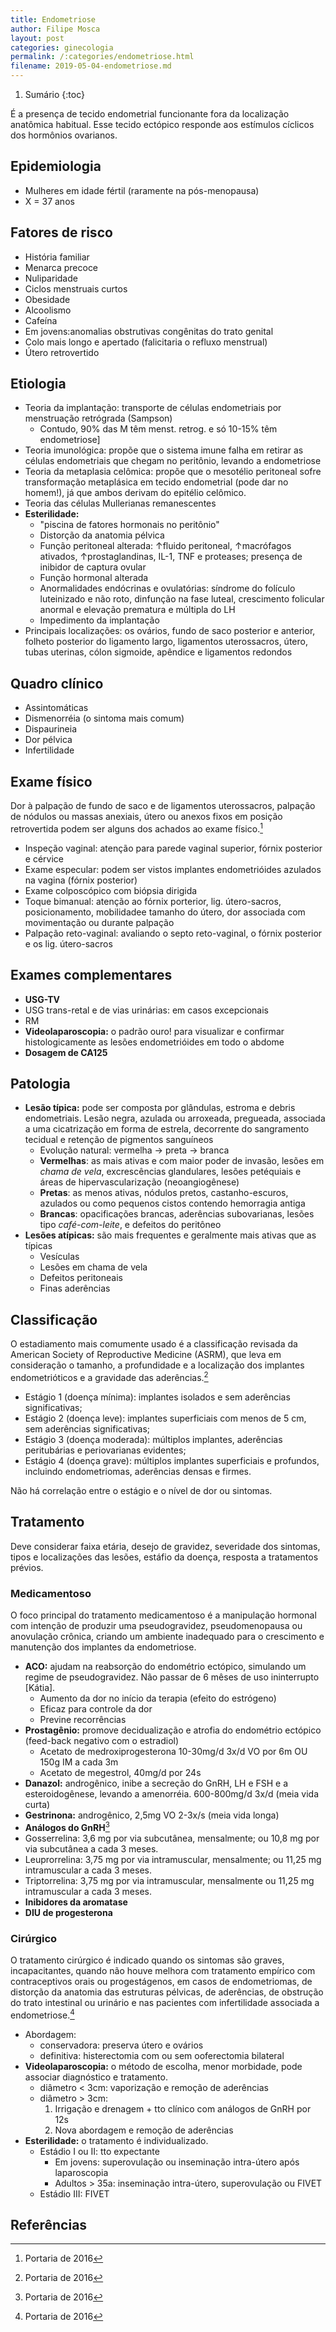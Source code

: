 ```yaml
---
title: Endometriose
author: Filipe Mosca
layout: post
categories: ginecologia
permalink: /:categories/endometriose.html
filename: 2019-05-04-endometriose.md
---
```


1. Sumário
{:toc}

É a presença de tecido endometrial funcionante fora da localização anatômica habitual. Esse tecido ectópico responde aos estímulos cíclicos dos hormônios ovarianos.

## Epidemiologia
- Mulheres em idade fértil (raramente na pós-menopausa)
- X = 37 anos

## Fatores de risco
- História familiar
- Menarca precoce
- Nuliparidade
- Ciclos menstruais curtos
- Obesidade
- Alcoolismo
- Cafeína
- Em jovens:anomalias obstrutivas congênitas do trato genital
- Colo mais longo e apertado (falicitaria o refluxo menstrual)
- Útero retrovertido

## Etiologia
- Teoria da implantação: transporte de células endometriais por menstruação retrógrada (Sampson)
  - Contudo, 90% das M têm menst. retrog. e só 10-15% têm endometriose]
- Teoria imunológica: propõe que o sistema imune falha em retirar as células endometriais que chegam no peritônio, levando a endometriose
- Teoria da metaplasia celômica: propõe que o mesotélio peritoneal sofre transformação metaplásica em tecido endometrial (pode dar no homem!), já que ambos derivam do epitélio celômico.
- Teoria das células Mullerianas remanescentes
- __Esterilidade:__
  - "piscina de fatores hormonais no peritônio"
  - Distorção da anatomia pélvica
  - Função peritoneal alterada: ↑fluido peritoneal, ↑macrófagos ativados, ↑prostaglandinas, IL-1, TNF e proteases; presença de inibidor de captura ovular
  - Função hormonal alterada
  - Anormalidades endócrinas e ovulatórias: síndrome do folículo luteinizado e não roto, dinfunção na fase luteal, crescimento folicular anormal e elevação prematura e múltipla do LH
  - Impedimento da implantação
- Principais localizações: os ovários, fundo de saco posterior e anterior, folheto posterior do ligamento largo, ligamentos uterossacros, útero, tubas uterinas, cólon sigmoide, apêndice e ligamentos redondos

## Quadro clínico
- Assintomáticas
- Dismenorréia (o sintoma mais comum)
- Dispaurineia
- Dor pélvica
- Infertilidade

## Exame físico
Dor à palpação de fundo de saco e de ligamentos uterossacros, palpação de nódulos ou
massas anexiais, útero ou anexos fixos em posição retrovertida podem ser alguns dos achados ao exame
físico.[^portaria]

- Inspeção vaginal: atenção para parede vaginal superior, fórnix posterior e cérvice
- Exame especular: podem ser vistos implantes endometrióides azulados na vagina (fórnix posterior)
- Exame colposcópico com biópsia dirigida
- Toque bimanual: atenção ao fórnix porterior, lig. útero-sacros, posicionamento, mobilidadee tamanho do útero, dor associada com movimentação ou durante palpação
- Palpação reto-vaginal: avaliando o septo reto-vaginal, o fórnix posterior e os lig. útero-sacros

## Exames complementares
- __USG-TV__
- USG trans-retal e de vias urinárias: em casos excepcionais
- RM
- __Videolaparoscopia:__ o padrão ouro! para visualizar e confirmar histologicamente as lesões endometrióides em todo o abdome
- __Dosagem de CA125__

## Patologia
- __Lesão típica:__ pode ser composta por glândulas, estroma e debris endometriais. Lesão negra, azulada ou arroxeada, pregueada, associada a uma cicatrização em forma de estrela, decorrente do sangramento tecidual e retenção de pigmentos sanguíneos
  - Evolução natural: vermelha → preta → branca
  - __Vermelhas__: as mais ativas e com maior poder de invasão, lesões em _chama de vela_, excrescências glandulares, lesões petéquiais e áreas de hipervascularização (neoangiogênese)
  - __Pretas__: as menos ativas, nódulos pretos, castanho-escuros, azulados ou como pequenos cistos contendo hemorragia antiga
  - __Brancas__: opacificações brancas, aderências subovarianas, lesões tipo _café-com-leite_, e defeitos do peritôneo
- __Lesões atípicas:__ são mais frequentes e geralmente mais ativas que as típicas
  - Vesículas
  - Lesões em chama de vela
  - Defeitos peritoneais
  - Finas aderências

## Classificação
O estadiamento mais comumente usado é a classificação revisada da American Society of Reproductive
Medicine (ASRM), que leva em consideração o tamanho, a profundidade e a localização dos implantes
endometrióticos e a gravidade das aderências.[^portaria]

- Estágio 1 (doença mínima): implantes isolados e sem aderências significativas;
- Estágio 2 (doença leve): implantes superficiais com menos de 5 cm, sem aderências significativas;
- Estágio 3 (doença moderada): múltiplos implantes, aderências peritubárias e periovarianas evidentes;
- Estágio 4 (doença grave): múltiplos implantes superficiais e profundos, incluindo endometriomas, aderências densas e firmes.

Não há correlação entre o estágio e o nível de dor ou sintomas.

## Tratamento
Deve considerar faixa etária, desejo de gravidez, severidade dos sintomas, tipos e localizações das lesões, estáfio da doença, resposta a tratamentos prévios.

### Medicamentoso
O foco principal do tratamento medicamentoso é a manipulação hormonal com intenção de produzir uma
pseudogravidez, pseudomenopausa ou anovulação crônica, criando um ambiente inadequado para o
crescimento e manutenção dos implantes da endometriose.

- __ACO:__ ajudam na reabsorção do endométrio ectópico, simulando um regime de pseudogravidez. Não passar de 6 mêses de uso ininterrupto [Kátia].
  - Aumento da dor no início da terapia (efeito do estrógeno)
  - Eficaz para controle da dor
  - Previne recorrências
- __Prostagênio:__ promove decidualização e atrofia do endométrio ectópico (feed-back negativo com o estradiol)
  - Acetato de medroxiprogesterona 10-30mg/d 3x/d VO por 6m OU 150g IM a cada 3m
  - Acetato de megestrol, 40mg/d por 24s
- __Danazol:__ androgênico, inibe a secreção do GnRH, LH e FSH e a esteroidogênese, levando a amenorréia. 600-800mg/d 3x/d (meia vida curta)
- __Gestrinona:__ androgênico, 2,5mg VO 2-3x/s (meia vida longa)
- __Análogos do GnRH__[^portaria]
- Gosserrelina: 3,6 mg por via subcutânea, mensalmente; ou 10,8 mg por via subcutânea a cada 3 meses.
- Leuprorrelina: 3,75 mg por via intramuscular, mensalmente; ou 11,25 mg intramuscular a cada 3 meses.
- Triptorrelina: 3,75 mg por via intramuscular, mensalmente ou 11,25 mg intramuscular a cada 3 meses.
- __Inibidores da aromatase__
- __DIU de progesterona__

### Cirúrgico
O tratamento cirúrgico é indicado quando os sintomas são graves, incapacitantes, quando não houve
melhora com tratamento empírico com contraceptivos orais ou progestágenos, em casos de endometriomas,
de distorção da anatomia das estruturas pélvicas, de aderências, de obstrução do trato intestinal ou urinário e
nas pacientes com infertilidade associada a endometriose.[^portaria]

- Abordagem:
  - conservadora: preserva útero e ovários
  - definitiva: histerectomia com ou sem ooferectomia bilateral
- __Videolaparoscopia:__ o método de escolha, menor morbidade, pode associar diagnóstico e tratamento.
  - diâmetro < 3cm: vaporização e remoção de aderências
  - diâmetro > 3cm:
    1. Irrigação e drenagem + tto clínico com análogos de GnRH por 12s
    2. Nova abordagem e remoção de aderências
- __Esterilidade:__ o tratamento é individualizado.
  - Estádio I ou II: tto expectante
    - Em jovens: superovulação ou inseminação intra-útero após laparoscopia
    - Adultos > 35a: inseminação intra-útero, superovulação ou FIVET
  - Estádio III: FIVET

## Referências
[^cisam]: Livro do CISAM
[^portaria]: Portaria de 2016
